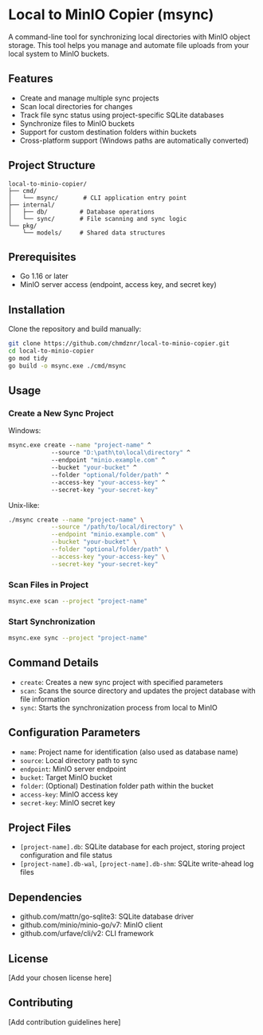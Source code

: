 # Local to MinIO Copier (msync)

A command-line tool for synchronizing local directories with MinIO object storage. This tool helps you manage and automate file uploads from your local system to MinIO buckets.

## Features

- Create and manage multiple sync projects
- Scan local directories for changes
- Track file sync status using project-specific SQLite databases
- Synchronize files to MinIO buckets
- Support for custom destination folders within buckets
- Cross-platform support (Windows paths are automatically converted)

## Project Structure

```
local-to-minio-copier/
├── cmd/
│   └── msync/       # CLI application entry point
├── internal/
│   ├── db/         # Database operations
│   └── sync/       # File scanning and sync logic
└── pkg/
    └── models/     # Shared data structures
```

## Prerequisites

- Go 1.16 or later
- MinIO server access (endpoint, access key, and secret key)

## Installation

Clone the repository and build manually:

```bash
git clone https://github.com/chmdznr/local-to-minio-copier.git
cd local-to-minio-copier
go mod tidy
go build -o msync.exe ./cmd/msync
```

## Usage

### Create a New Sync Project

Windows:
```cmd
msync.exe create --name "project-name" ^
            --source "D:\path\to\local\directory" ^
            --endpoint "minio.example.com" ^
            --bucket "your-bucket" ^
            --folder "optional/folder/path" ^
            --access-key "your-access-key" ^
            --secret-key "your-secret-key"
```

Unix-like:
```bash
./msync create --name "project-name" \
            --source "/path/to/local/directory" \
            --endpoint "minio.example.com" \
            --bucket "your-bucket" \
            --folder "optional/folder/path" \
            --access-key "your-access-key" \
            --secret-key "your-secret-key"
```

### Scan Files in Project

```bash
msync.exe scan --project "project-name"
```

### Start Synchronization

```bash
msync.exe sync --project "project-name"
```

## Command Details

- `create`: Creates a new sync project with specified parameters
- `scan`: Scans the source directory and updates the project database with file information
- `sync`: Starts the synchronization process from local to MinIO

## Configuration Parameters

- `name`: Project name for identification (also used as database name)
- `source`: Local directory path to sync
- `endpoint`: MinIO server endpoint
- `bucket`: Target MinIO bucket
- `folder`: (Optional) Destination folder path within the bucket
- `access-key`: MinIO access key
- `secret-key`: MinIO secret key

## Project Files

- `[project-name].db`: SQLite database for each project, storing project configuration and file status
- `[project-name].db-wal`, `[project-name].db-shm`: SQLite write-ahead log files

## Dependencies

- github.com/mattn/go-sqlite3: SQLite database driver
- github.com/minio/minio-go/v7: MinIO client
- github.com/urfave/cli/v2: CLI framework

## License

[Add your chosen license here]

## Contributing

[Add contribution guidelines here]
